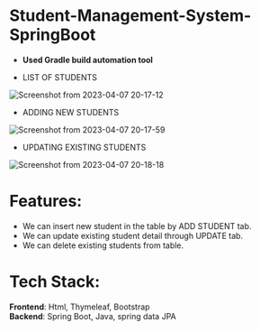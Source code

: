 # Student-Management-System-SpringBoot

* <strong><bold>Used Gradle build automation tool</bold></strong>

* LIST OF STUDENTS

![Screenshot from 2023-04-07 20-17-12](https://user-images.githubusercontent.com/106417521/230630020-7b2e666a-dabc-49d4-a31f-1488d1eb6484.png)

* ADDING NEW STUDENTS

![Screenshot from 2023-04-07 20-17-59](https://user-images.githubusercontent.com/106417521/230630074-a9303262-61c1-464c-95e9-e727ca807966.png)

* UPDATING EXISTING STUDENTS

![Screenshot from 2023-04-07 20-18-18](https://user-images.githubusercontent.com/106417521/230630132-e0368d20-8928-4461-b835-e9a4115b3d8c.png)





# Features:

* We can insert new student in the table by ADD STUDENT tab.  
* We can update existing student detail through UPDATE tab.  
* We can delete existing students from table.

# Tech Stack:

<strong>Frontend</strong>: Html, Thymeleaf, Bootstrap<br>
<strong>Backend</strong>: Spring Boot, Java, spring data JPA

